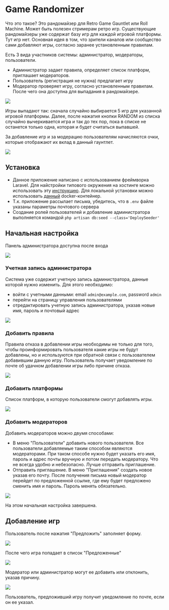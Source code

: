# Game Randomizer

Что это такое? Это рандомайзер для Retro Game Gauntlet или Roll Machine. Может быть полезен стримерам ретро игр. Существующие рандомайзеры уже содержат базу игр для каждой игровой платформы. Тут игр нет. Основная идея в том, что зрители каналов или сообщество сами добавляют игры, согласно заранее установленным правилам.

Есть 3 вида участников системы: администратор, модераторы, пользователи.
* Администратор задает правила, определяет список платформ, приглашает модераторов.
* Пользователь (регистрация не нужна) предлагает игру
* Модератор проверяет игру, согласно установленным правилам. После чего она доступна для выпадания в рандомайзере.

![](randomizer.png)

Игры выпадают так: сначала случайно выбирается 5 игр для указанной игровой платформы. Далее, после нажатия кнопки RANDOM из списка случайно вычеркивается игра и так до тех пор, пока в списке не останется только одна, которая и будет считаться выпавшей.

За добавление игр и за модерацию пользователям начисляются очки, которые отображают их вклад в данный гаунтлет.

![](top.png)

## Установка

* Данное приложение написано с использованием фреймворка Laravel. Для найстройки типового окружения на хостинге можно использовать эту [инструкцию](https://www.digitalocean.com/community/tutorials/how-to-deploy-a-laravel-application-with-nginx-on-ubuntu-16-04). Для локальной установки можно использовать [данный](https://github.com/deeem/docker-environments/tree/laravel) docker-контейнер.
* Т.к. приложение рассылает письма, убедитесь, что в `.env` файле указаны параметры почтового сервера
* Создание ролей пользователей и добавление администратора выполняется командой `php artisan db:seed --class='DeploySeeder'`

## Начальная настройка

Панель администратора доступна после входа

![](admin_nav.png)

### Учетная запись администратора

Система уже содержит учетную запись администратора, данные которой нужно изменить.
Для этого необходимо:
* войти с учетными данными: email `admin@example.com`, password `admin`
* перейти на страницу управления пользователями
* отредактировать учетную запись администратора, указав новые имя, пароль и почтовый адрес

![](users.png)

### Добавить правила

Правила отказа в добавлении игры необходимы не только для того, чтобы проинформировать пользователя какие игры не будут добавлены, но и используются при обратной связи с пользователем добавившим данную игру. Пользователь получает уведомление по почте об удачном добавлении игры либо причине отказа.

![](rules.png)

### Добавить платформы

Список платформ, в которую пользователи смогут добавлять игры.

![](platforms.png)

### Добавить модераторов

Добавить модераторов можно двумя способами:
* В меню "Пользователи" добавить нового пользователя. Все пользователи добавляемые таким способом являются модераторами. При таком способе нужно будет указать его имя, пароль и адрес почты вручную и потом передать модератору. Что не всегда удобно и небезопасно. Лучше отправить приглашение.
* Отправить приглашение. В меню "Приглашения" создать новое указав его почту. После получения письма новый модератор перейдет по предложенной ссылке, где ему будет предложено сменить имя и пароль. Пароль менять обязательно.

![](invites.png)

На этом начальная настройка завершена.

## Добавление игр

Пользователь после нажатия "Предложить" заполняет форму. 

![](suggest.png)

После чего игра попадает в список "Предложенные"

![](suggested_list.png)

Модератор или администратор могут ее добавить или отклонить, указав причину.

![](suggested.png)

Пользователь, предложивший игру получит уведомление по почте, если он ее указал.
